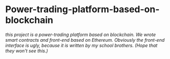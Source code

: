 # Power-trading-platform-based-on-blockchain

###### this project is a power-trading platform based on blockchain. We wrote smart contracts and front-end based on Ethereum. Obviously the front-end interface is ugly, because it is written by my school brothers. (Hope that they won't see this.)